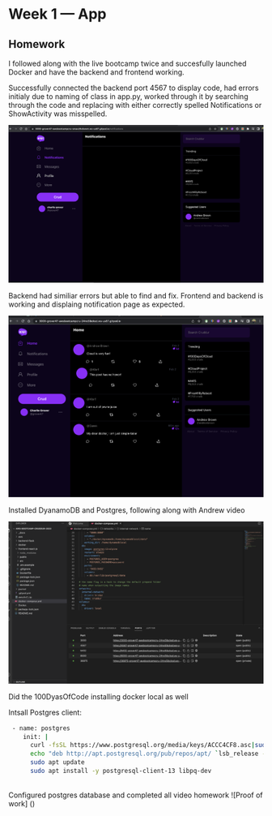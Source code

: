 # Week 1 — App 

## Homework

I followed along with the live bootcamp twice and succesfully launched Docker and have the backend and frontend working.

Successfully connected the backend port 4567 to display code, had errors initialy due to naming of class in app.py, worked through it by searching through the code and replacing with either correctly spelled Notifications or ShowActivity was misspelled.

![Proof of fronend working](assets%20week%201/Frontend%20and%20Backend%20Configured%20week%201.png)

Backend had similiar errors but able to find and fix. Frontend and backend is working and displaing notification page as expected.

![Proof of work](journal/assets%20week%201/Flask%20and%20React%20Screenshot%20week%201.png)

Installed DyanamoDB and Postgres, following along with Andrew video

![Proof of work](journal/assets%20week%201/DynamoDB%20and%20Postgres%20with%20port%20800%20installed%20Week%201.png)

Did the 100DyasOfCode installing docker local as well

Intsall Postgres client:

``` sh
 - name: postgres
    init: |
      curl -fsSL https://www.postgresql.org/media/keys/ACCC4CF8.asc|sudo gpg --dearmor -o /etc/apt/trusted.gpg.d/postgresql.gpg
      echo "deb http://apt.postgresql.org/pub/repos/apt/ `lsb_release -cs`-pgdg main" |sudo tee  /etc/apt/sources.list.d/pgdg.list
      sudo apt update
      sudo apt install -y postgresql-client-13 libpq-dev
      
 ```

Configured postgres database and completed all video homework
![Proof of work] ()



